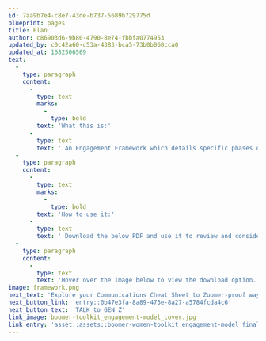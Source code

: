 ```yaml
---
id: 7aa9b7e4-c8e7-43de-b737-5689b729775d
blueprint: pages
title: Plan
author: c86903d6-9b80-4790-8e74-fbbfa0774953
updated_by: c0c42a60-c53a-4383-bca5-73b0b060cca0
updated_at: 1682506569
text:
  -
    type: paragraph
    content:
      -
        type: text
        marks:
          -
            type: bold
        text: 'What this is:'
      -
        type: text
        text: ' An Engagement Framework which details specific phases of a funnel for successfully influencing behaviours within a Boomer Women audience, designed to create a plan for building a journey from awareness to on-going support for a cause.'
  -
    type: paragraph
    content:
      -
        type: text
        marks:
          -
            type: bold
        text: 'How to use it:'
      -
        type: text
        text: ' Download the below PDF and use it to review and consider the Primary Media, Media Tactics and Creative Narrative recommendations for each phase of the funnel in order to adapt them to your cause and its objectives with a Boomer Women audience.'
  -
    type: paragraph
    content:
      -
        type: text
        text: 'Hover over the image below to view the download option. '
image: framework.png
next_text: 'Explore your Communications Cheat Sheet to Zoomer-proof ways to TALK to GEN Z'
next_button_link: 'entry::0b47e3fa-8a89-473e-8a27-a5784fcda4c6'
next_button_text: 'TALK to GEN Z'
link_image: boomer-toolkit_engagement-model_cover.jpg
link_entry: 'asset::assets::boomer-women-toolkit_engagement-model_final-1682432226.pdf'
---
```

